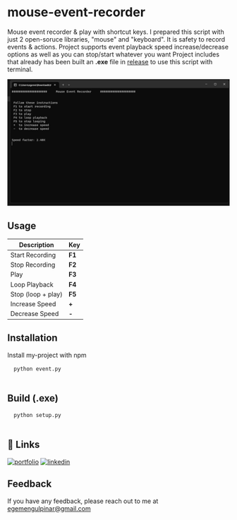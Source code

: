 # mouse-event-recorder

Mouse event recorder & play with shortcut keys. 
I prepared this script with just 2 open-soruce libraries, "mouse" and "keyboard". It is safety to record events & actions.
Project supports event playback speed increase/decrease options as well as you can stop/start whatever you want
Project includes that already has been built an **.exe** file in [release](https://github.com/egemengulpinar/mouse-event-recorder/releases/download/main_v1/Mouse.Event.Recorder.zip) to use this script with terminal. 

![App Screenshot](https://github.com/egemengulpinar/mouse-event-recorder/blob/main/image/picture_1.jpg) 
## Usage

| Description             | Key                                                                |
| ----------------- | ------------------------------------------------------------------ |
| Start Recording | **F1** |
| Stop Recording | **F2** |
| Play | **F3** |
| Loop Playback | **F4** |
| Stop (loop + play) | **F5** |
| Increase Speed | **+**|
| Decrease Speed | **-** |


## Installation

Install my-project with npm

```bash
  python event.py
  
```
## Build (.exe) 
```bash
  python setup.py
  
```
## 🔗 Links
[![portfolio](https://img.shields.io/badge/my_portfolio-000?style=for-the-badge&logo=ko-fi&logoColor=white)](https://egemengulpinar.com/)
[![linkedin](https://img.shields.io/badge/linkedin-0A66C2?style=for-the-badge&logo=linkedin&logoColor=white)](https://www.linkedin.com/egemengulpinar)



## Feedback

If you have any feedback, please reach out to me at egemengulpinar@gmail.com

